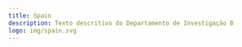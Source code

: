 ```yaml
---
title: Spain
description: Texto descritivo do Departamento de Investigação B
logo: img/spain.svg
---
```

